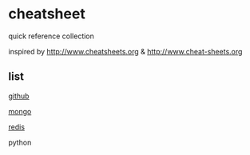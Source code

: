 # cheatsheet

quick reference collection

inspired by http://www.cheatsheets.org  &  http://www.cheat-sheets.org

## list

[github](https://github.com/tiimgreen/github-cheat-sheet/blob/master/README.zh-cn.md "github")

[mongo](https://github.com/jimmydong/cheatsheet/blob/master/mongodb.md "common")

[redis](https://github.com/jimmydong/cheatsheet/blob/master/redis.pdf "redis")

python



